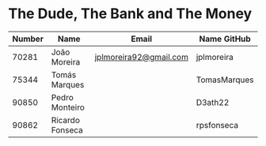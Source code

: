 # The Dude, The Bank and The Money

|   Number   |          Name           |            Email            |   Name GitHub  |
| ---------- | ----------------------- | --------------------------- | -------------- |
| 70281	     | João Moreira            | jplmoreira92@gmail.com      | jplmoreira     |
| 75344      | Tomás Marques           |                             | TomasMarques   |
| 90850	     | Pedro Monteiro          |                             | D3ath22        |
| 90862	     | Ricardo Fonseca         |                             | rpsfonseca     |